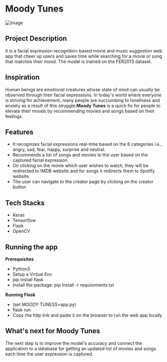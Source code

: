 # Moody Tunes
![image](https://github.com/dikshapranjali/Moody-Tuness/blob/main/MOODY%20TUNES.jpg) 
## Project Description
It is a facial expression recognition-based movie and music suggestion web app that cheer up users and saves time while searching for a movie or song that matches their mood. The model is trained on the FER2013 dataset.
## Inspiration
Human beings are emotional creatures whose state of mind can usually be observed through their facial expressions. In today's world where everyone is striving for achievement, many people are succumbing to loneliness and anxiety as a result of this struggle.**Moody Tunes** is a quick fix for people to elevate their moods by recommending movies and songs based on their feelings.
## Features
- It recognizes facial expressions real-time based on the 6 categories i.e., angry, sad, fear, happy, surprise and neutral.
- Recommends a list of songs and movies to the user based on the captured facial expression
- On clicking on the movie which user wishes to watch, they will be redirected to IMDB website and for songs it redirects them to Spotify website.
- The user can navigate to the creator page by clicking on the creator button 
## Tech Stacks
- Keras
- Tensorflow
- Flask
- OpenCV
## Running the app
**Prerequisites**
- Python3
- Setup a Virtual Env
- pip install flask
- Install the package:
  pip install -r requirements.txt

**Running Flask**
- (set MOODY TUNESS=app.py)
- flask run
- Copy rhe http link and paste it on the browser to run the web app locally
## What's next for **Moody Tunes**
The next step is to improve the model's accuracy and connect the application to a database for getting an updated list of movies and songs each time the user expression is captured.
